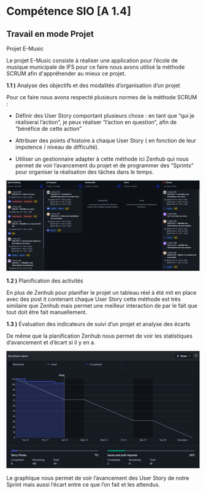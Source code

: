 ﻿# Compétence SIO [A 1.4]


## Travail en mode Projet

Projet E-Music

Le projet E-Music consiste à réaliser une application pour l’école de musique municipale de IFS pour ce faire nous avons utilisé la méthode SCRUM afin d'appréhender au mieux ce projet.

**1.1 )** Analyse des objectifs et des modalités d’organisation d’un projet

Pour ce faire nous avons respecté plusieurs normes de la méthode SCRUM :

- Définir des User Story comportant plusieurs chose : en tant que “qui je réaliserai l’action”, je peux réaliser “l’action en question”, afin de “bénéfice de cette action”


- Attribuer des points d’histoire à chaque User Story ( en fonction de leur impotence / niveau de difficulté).


- Utiliser un gestionnaire adapter à cette méthode ici Zenhub qui nous permet de voir l’avancement du projet et de programmer des “Sprints” pour organiser la réalisation des tâches dans le temps.

![image info](./img/zenhub.png)

**1.2 )** Planification des activités

En plus de Zenhub pour planifier le projet un tableau réel à été mit en place avec des post it contenant chaque User Story cette méthode est très similaire que Zenhub mais permet une meilleur interaction de par le fait que tout doit être fait manuellement.


**1.3 )** Évaluation des indicateurs de suivi d’un projet et analyse des écarts

De même que la planification Zenhub nous permet de voir les statistiques d’avancement et d’écart si il y en a.

![image info](./img/graphics.png)

Le graphique nous permet de voir l’avancement des User Story de notre Sprint mais aussi l’écart entre ce que l’on fait et les attendus.
